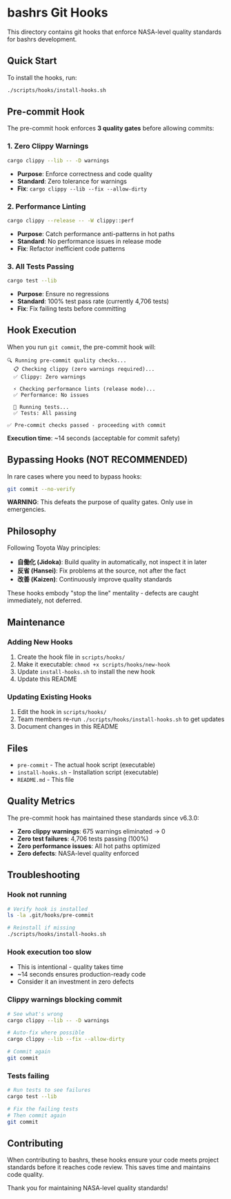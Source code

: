 # bashrs Git Hooks

This directory contains git hooks that enforce NASA-level quality standards for bashrs development.

## Quick Start

To install the hooks, run:

```bash
./scripts/hooks/install-hooks.sh
```

## Pre-commit Hook

The pre-commit hook enforces **3 quality gates** before allowing commits:

### 1. Zero Clippy Warnings
```bash
cargo clippy --lib -- -D warnings
```
- **Purpose**: Enforce correctness and code quality
- **Standard**: Zero tolerance for warnings
- **Fix**: `cargo clippy --lib --fix --allow-dirty`

### 2. Performance Linting
```bash
cargo clippy --release -- -W clippy::perf
```
- **Purpose**: Catch performance anti-patterns in hot paths
- **Standard**: No performance issues in release mode
- **Fix**: Refactor inefficient code patterns

### 3. All Tests Passing
```bash
cargo test --lib
```
- **Purpose**: Ensure no regressions
- **Standard**: 100% test pass rate (currently 4,706 tests)
- **Fix**: Fix failing tests before committing

## Hook Execution

When you run `git commit`, the pre-commit hook will:

```
🔍 Running pre-commit quality checks...
  📋 Checking clippy (zero warnings required)...
  ✅ Clippy: Zero warnings

  ⚡ Checking performance lints (release mode)...
  ✅ Performance: No issues

  🧪 Running tests...
  ✅ Tests: All passing

✅ Pre-commit checks passed - proceeding with commit
```

**Execution time**: ~14 seconds (acceptable for commit safety)

## Bypassing Hooks (NOT RECOMMENDED)

In rare cases where you need to bypass hooks:

```bash
git commit --no-verify
```

**WARNING**: This defeats the purpose of quality gates. Only use in emergencies.

## Philosophy

Following Toyota Way principles:

- **自働化 (Jidoka)**: Build quality in automatically, not inspect it in later
- **反省 (Hansei)**: Fix problems at the source, not after the fact
- **改善 (Kaizen)**: Continuously improve quality standards

These hooks embody "stop the line" mentality - defects are caught immediately, not deferred.

## Maintenance

### Adding New Hooks

1. Create the hook file in `scripts/hooks/`
2. Make it executable: `chmod +x scripts/hooks/new-hook`
3. Update `install-hooks.sh` to install the new hook
4. Update this README

### Updating Existing Hooks

1. Edit the hook in `scripts/hooks/`
2. Team members re-run `./scripts/hooks/install-hooks.sh` to get updates
3. Document changes in this README

## Files

- `pre-commit` - The actual hook script (executable)
- `install-hooks.sh` - Installation script (executable)
- `README.md` - This file

## Quality Metrics

The pre-commit hook has maintained these standards since v6.3.0:

- **Zero clippy warnings**: 675 warnings eliminated → 0
- **Zero test failures**: 4,706 tests passing (100%)
- **Zero performance issues**: All hot paths optimized
- **Zero defects**: NASA-level quality enforced

## Troubleshooting

### Hook not running
```bash
# Verify hook is installed
ls -la .git/hooks/pre-commit

# Reinstall if missing
./scripts/hooks/install-hooks.sh
```

### Hook execution too slow
- This is intentional - quality takes time
- ~14 seconds ensures production-ready code
- Consider it an investment in zero defects

### Clippy warnings blocking commit
```bash
# See what's wrong
cargo clippy --lib -- -D warnings

# Auto-fix where possible
cargo clippy --lib --fix --allow-dirty

# Commit again
git commit
```

### Tests failing
```bash
# Run tests to see failures
cargo test --lib

# Fix the failing tests
# Then commit again
git commit
```

## Contributing

When contributing to bashrs, these hooks ensure your code meets project standards before it reaches code review. This saves time and maintains code quality.

Thank you for maintaining NASA-level quality standards!
